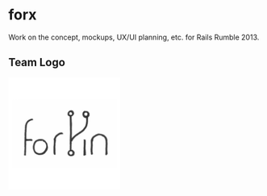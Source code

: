 forx
====

Work on the concept, mockups, UX/UI planning, etc. for Rails Rumble 2013.

Team Logo
---------

<img src="forxin.png" alt="Team logo" style="width: 222px;" />

